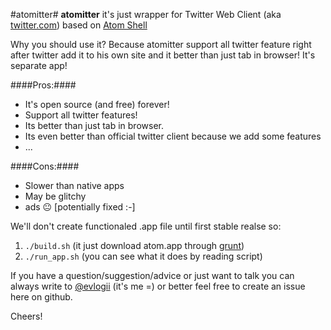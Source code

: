 
#atomitter#
**atomitter** it's just wrapper for Twitter Web Client (aka [twitter.com](https://twitter.com)) based on [Atom Shell](https://github.com/atom/atom-shell)

Why you should use it? Because atomitter support all twitter feature right after twitter add it to his own site and it better than just tab in browser! It's separate app!

####Pros:####

- It's open source (and free) forever!
- Support all twitter features!
- Its better than just tab in browser.
- Its even better than official twitter client because we add some features
- ...

####Cons:####

- Slower than native apps
- May be glitchy
- ads 😐 [potentially fixed :-]

We'll don't create functionaled .app file until first stable realse so:

1. `./build.sh` (it just download atom.app through [grunt](https://github.com/atom/grunt-download-atom-shell))
2. `./run_app.sh` (you can see what it does by reading script)

If you have a question/suggestion/advice or just want to talk you can always write to [@evlogii](https://twitter.com/evlogii) (it's me =) or better feel free to create an issue here on github.

Cheers!
